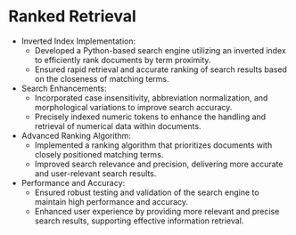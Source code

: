 # Ranked Retrieval

- Inverted Index Implementation:
  - Developed a Python-based search engine utilizing an inverted index to efficiently rank documents by term proximity.
  - Ensured rapid retrieval and accurate ranking of search results based on the closeness of matching terms.
- Search Enhancements:
  - Incorporated case insensitivity, abbreviation normalization, and morphological variations to improve search accuracy.
  - Precisely indexed numeric tokens to enhance the handling and retrieval of numerical data within documents.
- Advanced Ranking Algorithm:
  - Implemented a ranking algorithm that prioritizes documents with closely positioned matching terms.
  - Improved search relevance and precision, delivering more accurate and user-relevant search results.
- Performance and Accuracy:
  - Ensured robust testing and validation of the search engine to maintain high performance and accuracy.
  - Enhanced user experience by providing more relevant and precise search results, supporting effective information retrieval.
